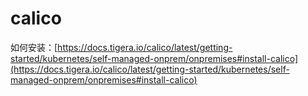 # calico

如何安装：[https://docs.tigera.io/calico/latest/getting-started/kubernetes/self-managed-onprem/onpremises#install-calico](https://docs.tigera.io/calico/latest/getting-started/kubernetes/self-managed-onprem/onpremises#install-calico)